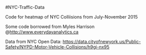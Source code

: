 #NYC-Traffic-Data

Code for heatmap of NYC Colliisions from July-November 2015

Some code borrowed from Myles Harrison @http://www.everydayanalytics.ca

Data from NYC Open Data: https://data.cityofnewyork.us/Public-Safety/NYPD-Motor-Vehicle-Collisions/h9gi-nx95
